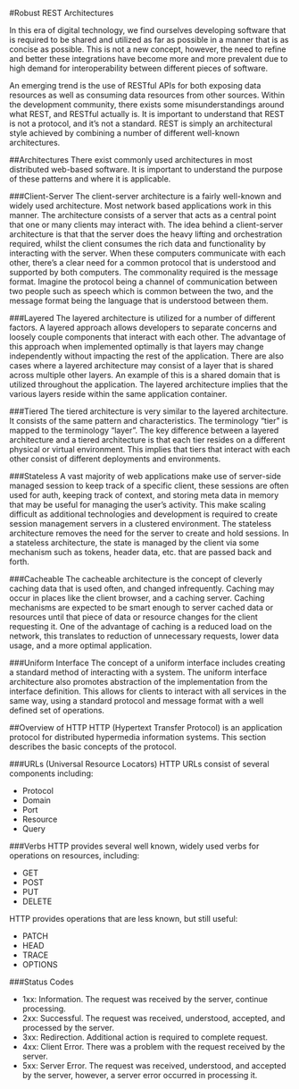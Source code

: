 #Robust REST Architectures

In this era of digital technology, we find ourselves developing software that is required to be shared and utilized as far as possible in a manner that is as concise as possible. This is not a new concept, however, the need to refine and better these integrations have become more and more prevalent due to high demand for interoperability between different pieces of software.

An emerging trend is the use of RESTful APIs for both exposing data resources as well as consuming data resources from other sources. Within the development community, there exists some misunderstandings around what REST, and RESTful actually is. It is important to understand that REST is not a protocol, and it’s not a standard. REST is simply an architectural style achieved by combining a number of different well-known architectures.

##Architectures
There exist commonly used architectures in most distributed web-based software. It is important to understand the purpose of these patterns and where it is applicable.

###Client-Server
The client-server architecture is a fairly well-known and widely used architecture. Most network based applications work in this manner. The architecture consists of a server that acts as a central point that one or many clients may interact with. The idea behind a client-server architecture is that that the server does the heavy lifting and orchestration required, whilst the client consumes the rich data and functionality by interacting with the server. When these computers communicate with each other, there’s a clear need for a common protocol that is understood and supported by both computers. The commonality required is the message format. Imagine the protocol being a channel of communication between two people such as speech which is common between the two, and the message format being the language that is understood between them.

###Layered
The layered architecture is utilized for a number of different factors. A layered approach allows developers to separate concerns and loosely couple components that interact with each other. The advantage of this approach when implemented optimally is that layers may change independently without impacting the rest of the application. There are also cases where a layered architecture may consist of a layer that is shared across multiple other layers. An example of this is a shared domain that is utilized throughout the application. The layered architecture implies that the various layers reside within the same application container.

###Tiered
The tiered architecture is very similar to the layered architecture. It consists of the same pattern and characteristics. The terminology “tier” is mapped to the terminology “layer”. The key difference between a layered architecture and a tiered architecture is that each tier resides on a different physical or virtual environment. This implies that tiers that interact with each other consist of different deployments and environments.

###Stateless
A vast majority of web applications make use of server-side managed session to keep track of a specific client, these sessions are often used for auth, keeping track of context, and storing meta data in memory that may be useful for managing the user’s activity. This make scaling difficult as additional technologies and development is required to create session management servers in a clustered environment. The stateless architecture removes the need for the server to create and hold sessions. In a stateless architecture, the state is managed by the client via some mechanism such as tokens, header data, etc. that are passed back and forth.

###Cacheable
The cacheable architecture is the concept of cleverly caching data that is used often, and changed infrequently. Caching may occur in places like the client browser, and a caching server. Caching mechanisms are expected to be smart enough to server cached data or resources until that piece of data or resource changes for the client requesting it. One of the advantage of caching is a reduced load on the network, this translates to reduction of unnecessary requests, lower data usage, and a more optimal application.

###Uniform Interface
The concept of a uniform interface includes creating a standard method of interacting with a system. The uniform interface architecture also promotes abstraction of the implementation from the interface definition. This allows for clients to interact with all services in the same way, using a standard protocol and message format with a well defined set of operations.

##Overview of HTTP
HTTP (Hypertext Transfer Protocol) is an application protocol for distributed hypermedia information systems. This section describes the basic concepts of the protocol.

###URLs (Universal Resource Locators)
HTTP URLs consist of several components including:
* Protocol
* Domain
* Port
* Resource
* Query

###Verbs
HTTP provides several well known, widely used verbs for operations on resources, including:
* GET
* POST
* PUT
* DELETE

HTTP provides operations that are less known, but still useful:
* PATCH
* HEAD
* TRACE
* OPTIONS

###Status Codes
* 1xx: Information. The request was received by the server, continue processing.
* 2xx: Successful. The request was received, understood, accepted, and processed by the server. 
* 3xx: Redirection. Additional action is required to complete request.
* 4xx: Client Error. There was a problem with the request received by the server.
* 5xx: Server Error. The request was received, understood, and accepted by the server, however, a server error occurred in processing it.
